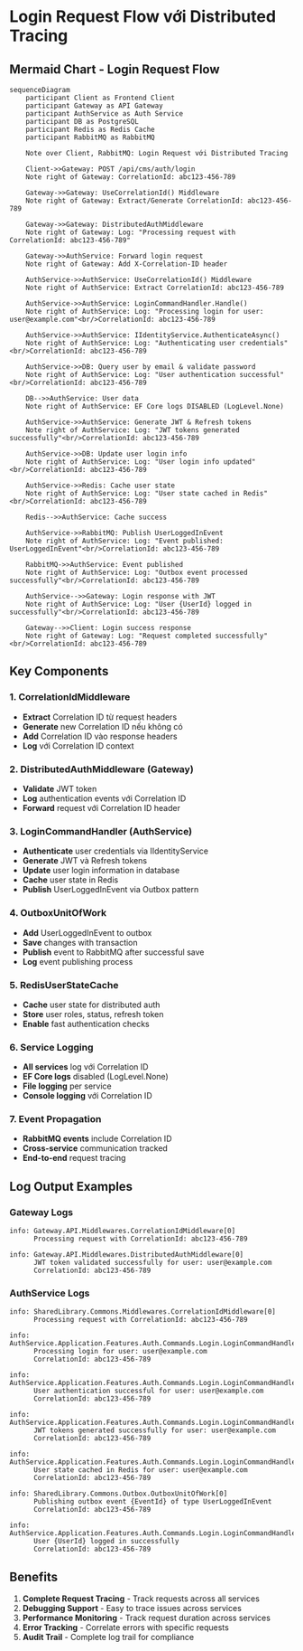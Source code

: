 # Login Request Flow với Distributed Tracing

## Mermaid Chart - Login Request Flow

```mermaid
sequenceDiagram
    participant Client as Frontend Client
    participant Gateway as API Gateway
    participant AuthService as Auth Service
    participant DB as PostgreSQL
    participant Redis as Redis Cache
    participant RabbitMQ as RabbitMQ

    Note over Client, RabbitMQ: Login Request với Distributed Tracing

    Client->>Gateway: POST /api/cms/auth/login
    Note right of Gateway: CorrelationId: abc123-456-789
    
    Gateway->>Gateway: UseCorrelationId() Middleware
    Note right of Gateway: Extract/Generate CorrelationId: abc123-456-789
    
    Gateway->>Gateway: DistributedAuthMiddleware
    Note right of Gateway: Log: "Processing request with CorrelationId: abc123-456-789"
    
    Gateway->>AuthService: Forward login request
    Note right of Gateway: Add X-Correlation-ID header
    
    AuthService->>AuthService: UseCorrelationId() Middleware
    Note right of AuthService: Extract CorrelationId: abc123-456-789
    
    AuthService->>AuthService: LoginCommandHandler.Handle()
    Note right of AuthService: Log: "Processing login for user: user@example.com"<br/>CorrelationId: abc123-456-789
    
    AuthService->>AuthService: IIdentityService.AuthenticateAsync()
    Note right of AuthService: Log: "Authenticating user credentials"<br/>CorrelationId: abc123-456-789
    
    AuthService->>DB: Query user by email & validate password
    Note right of AuthService: Log: "User authentication successful"<br/>CorrelationId: abc123-456-789
    
    DB-->>AuthService: User data
    Note right of AuthService: EF Core logs DISABLED (LogLevel.None)
    
    AuthService->>AuthService: Generate JWT & Refresh tokens
    Note right of AuthService: Log: "JWT tokens generated successfully"<br/>CorrelationId: abc123-456-789
    
    AuthService->>DB: Update user login info
    Note right of AuthService: Log: "User login info updated"<br/>CorrelationId: abc123-456-789
    
    AuthService->>Redis: Cache user state
    Note right of AuthService: Log: "User state cached in Redis"<br/>CorrelationId: abc123-456-789
    
    Redis-->>AuthService: Cache success
    
    AuthService->>RabbitMQ: Publish UserLoggedInEvent
    Note right of AuthService: Log: "Event published: UserLoggedInEvent"<br/>CorrelationId: abc123-456-789
    
    RabbitMQ->>AuthService: Event published
    Note right of AuthService: Log: "Outbox event processed successfully"<br/>CorrelationId: abc123-456-789
    
    AuthService-->>Gateway: Login response with JWT
    Note right of AuthService: Log: "User {UserId} logged in successfully"<br/>CorrelationId: abc123-456-789
    
    Gateway-->>Client: Login success response
    Note right of Gateway: Log: "Request completed successfully"<br/>CorrelationId: abc123-456-789
```

## Key Components

### 1. **CorrelationIdMiddleware**
- **Extract** Correlation ID từ request headers
- **Generate** new Correlation ID nếu không có
- **Add** Correlation ID vào response headers
- **Log** với Correlation ID context

### 2. **DistributedAuthMiddleware (Gateway)**
- **Validate** JWT token
- **Log** authentication events với Correlation ID
- **Forward** request với Correlation ID header

### 3. **LoginCommandHandler (AuthService)**
- **Authenticate** user credentials via IIdentityService
- **Generate** JWT và Refresh tokens
- **Update** user login information in database
- **Cache** user state in Redis
- **Publish** UserLoggedInEvent via Outbox pattern

### 4. **OutboxUnitOfWork**
- **Add** UserLoggedInEvent to outbox
- **Save** changes with transaction
- **Publish** event to RabbitMQ after successful save
- **Log** event publishing process

### 5. **RedisUserStateCache**
- **Cache** user state for distributed auth
- **Store** user roles, status, refresh token
- **Enable** fast authentication checks

### 6. **Service Logging**
- **All services** log với Correlation ID
- **EF Core logs** disabled (LogLevel.None)
- **File logging** per service
- **Console logging** với Correlation ID

### 7. **Event Propagation**
- **RabbitMQ events** include Correlation ID
- **Cross-service** communication tracked
- **End-to-end** request tracing

## Log Output Examples

### Gateway Logs
```
info: Gateway.API.Middlewares.CorrelationIdMiddleware[0]
      Processing request with CorrelationId: abc123-456-789

info: Gateway.API.Middlewares.DistributedAuthMiddleware[0]
      JWT token validated successfully for user: user@example.com
      CorrelationId: abc123-456-789
```

### AuthService Logs
```
info: SharedLibrary.Commons.Middlewares.CorrelationIdMiddleware[0]
      Processing request with CorrelationId: abc123-456-789

info: AuthService.Application.Features.Auth.Commands.Login.LoginCommandHandler[0]
      Processing login for user: user@example.com
      CorrelationId: abc123-456-789

info: AuthService.Application.Features.Auth.Commands.Login.LoginCommandHandler[0]
      User authentication successful for user: user@example.com
      CorrelationId: abc123-456-789

info: AuthService.Application.Features.Auth.Commands.Login.LoginCommandHandler[0]
      JWT tokens generated successfully for user: user@example.com
      CorrelationId: abc123-456-789

info: AuthService.Application.Features.Auth.Commands.Login.LoginCommandHandler[0]
      User state cached in Redis for user: user@example.com
      CorrelationId: abc123-456-789

info: SharedLibrary.Commons.Outbox.OutboxUnitOfWork[0]
      Publishing outbox event {EventId} of type UserLoggedInEvent
      CorrelationId: abc123-456-789

info: AuthService.Application.Features.Auth.Commands.Login.LoginCommandHandler[0]
      User {UserId} logged in successfully
      CorrelationId: abc123-456-789
```

## Benefits

1. **Complete Request Tracing** - Track requests across all services
2. **Debugging Support** - Easy to trace issues across services
3. **Performance Monitoring** - Track request duration across services
4. **Error Tracking** - Correlate errors with specific requests
5. **Audit Trail** - Complete log trail for compliance
